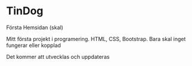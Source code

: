 # TinDog
Första Hemsidan (skal)

Mitt första projekt i programering. HTML, CSS, Bootstrap.
Bara skal inget fungerar eller kopplad

Det kommer att utvecklas och uppdateras
